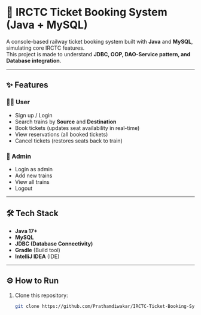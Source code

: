 # 🚆 IRCTC Ticket Booking System (Java + MySQL)

A console-based railway ticket booking system built with **Java** and **MySQL**, simulating core IRCTC features.  
This project is made to understand **JDBC, OOP, DAO-Service pattern, and Database integration**.

---

## ✨ Features

### 👨‍💻 User
- Sign up / Login
- Search trains by **Source** and **Destination**
- Book tickets (updates seat availability in real-time)
- View reservations (all booked tickets)
- Cancel tickets (restores seats back to train)

### 👮 Admin
- Login as admin
- Add new trains
- View all trains
- Logout

---

## 🛠 Tech Stack
- **Java 17+**
- **MySQL**
- **JDBC (Database Connectivity)**
- **Gradle** (Build tool)
- **IntelliJ IDEA** (IDE)

---

## ⚙️ How to Run

1. Clone this repository:
   ```bash
   git clone https://github.com/Prathamdiwakar/IRCTC-Ticket-Booking-System.git
